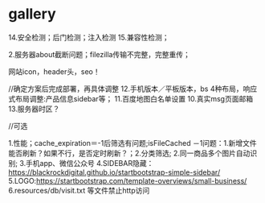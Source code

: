 # gallery


14.安全检测；后门检测；注入检测
15.兼容性检测；

2.服务器about截断问题；filezilla传输不完整，完整重传；


网站icon，header头，seo！




//确定方案后完成部署，再具体调整
12.手机版本／平板版本，bs 4种布局，响应式布局调整:产品信息sidebar等；
11.百度地图白名单设置
10.真实msg页面邮箱
13.服务器时区？


//可选

1.性能；cache_expiration＝-1后筛选有问题;isFileCached
    －1问题：1.新增文件能否刷新？如果不行，是否定时刷新？；2.分类筛选;
2.同一商品多个图片自动识别;
3.手机app、微信公众号
4.SIDEBAR隐藏：https://blackrockdigital.github.io/startbootstrap-simple-sidebar/
5.LOGO:https://startbootstrap.com/template-overviews/small-business/
6.resources/db/visit.txt 等文件禁止http访问




